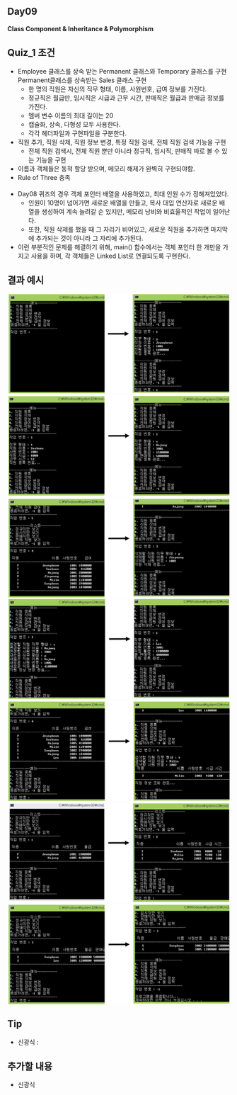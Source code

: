 ## Day09

**Class Component & Inheritance & Polymorphism**

## Quiz_1 조건

- Employee 클래스를 상속 받는 Permanent 클래스와 Temporary 클래스를 구현<br>
  Permanent클래스를 상속받는 Sales 클래스 구현
    - 한 명의 직원은 자신의 직무 형태, 이름, 사원번호, 급여 정보를 가진다.
    - 정규직은 월급만, 임시직은 시급과 근무 시간, 판매직은 월급과 판매금 정보를 가진다.
    - 멤버 변수 이름의 최대 길이는 20
    - 캡슐화, 상속, 다형성 모두 사용한다.
    - 각각 헤더파일과 구현파일을 구분한다.
- 직원 추가, 직원 삭제, 직원 정보 변경, 특정 직원 검색, 전체 직원 검색 기능을 구현
    - 전체 직원 검색시, 전체 직원 뿐만 아니라 정규직, 임시직, 판매직 따로 볼 수 있는 기능을 구현
- 이름과 객체들은 동적 할당 받으며, 메모리 해제가 완벽히 구현되야함.
- Rule of Three 충족
 <BR><BR>
- Day08 퀴즈의 경우 객체 포인터 배열을 사용하였고, 최대 인원 수가 정해져있었다.
    - 인원이 10명이 넘어가면 새로운 배열을 만들고, 복사 대입 연산자로 새로운 배열을 생성하여 계속 늘려갈 순 있지만, 메모리 낭비와 비효울적인 작업이 일어난다.
    - 또한, 직원 삭제를 했을 때 그 자리가 비어있고, 새로운 직원을 추가하면 마지막에 추가되는 것이 아니라 그 자리에 추가된다.
- 이런 부분적인 문제를 해결하기 위해, main() 함수에서는 객체 포인터 한 개만을 가지고 사용을 하며, 각 객체들은 Linked List로 연결되도록 구현한다.


## 결과 예시

![Quiz1_1](Quiz1_1.png)
![Quiz1_2](Quiz1_2.png)
![Quiz1_3](Quiz1_3.png)
![Quiz1_4](Quiz1_4.png)
![Quiz1_5](Quiz1_5.png)
![Quiz1_6](Quiz1_6.png)
![Quiz1_7](Quiz1_7.png)

## Tip

- 신광식 : 

## 추가할 내용

- 신광식
